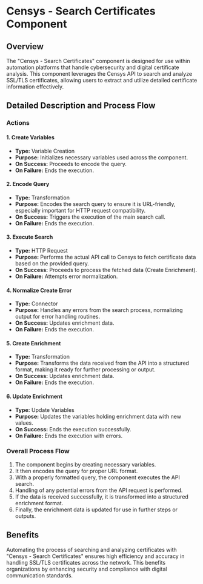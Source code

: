 # Censys - Search Certificates Component

## Overview
The "Censys - Search Certificates" component is designed for use within automation platforms that handle cybersecurity and digital certificate analysis. This component leverages the Censys API to search and analyze SSL/TLS certificates, allowing users to extract and utilize detailed certificate information effectively. 

## Detailed Description and Process Flow

### Actions

#### 1. Create Variables
- **Type:** Variable Creation
- **Purpose:** Initializes necessary variables used across the component.
- **On Success:** Proceeds to encode the query.
- **On Failure:** Ends the execution.

#### 2. Encode Query
- **Type:** Transformation
- **Purpose:** Encodes the search query to ensure it is URL-friendly, especially important for HTTP request compatibility.
- **On Success:** Triggers the execution of the main search call.
- **On Failure:** Ends the execution.

#### 3. Execute Search
- **Type:** HTTP Request
- **Purpose:** Performs the actual API call to Censys to fetch certificate data based on the provided query.
- **On Success:** Proceeds to process the fetched data (Create Enrichment).
- **On Failure:** Attempts error normalization.

#### 4. Normalize Create Error
- **Type:** Connector
- **Purpose:** Handles any errors from the search process, normalizing output for error handling routines.
- **On Success:** Updates enrichment data.
- **On Failure:** Ends the execution.

#### 5. Create Enrichment
- **Type:** Transformation
- **Purpose:** Transforms the data received from the API into a structured format, making it ready for further processing or output.
- **On Success:** Updates enrichment data.
- **On Failure:** Ends the execution.

#### 6. Update Enrichment
- **Type:** Update Variables
- **Purpose:** Updates the variables holding enrichment data with new values.
- **On Success:** Ends the execution successfully.
- **On Failure:** Ends the execution with errors.

### Overall Process Flow
1. The component begins by creating necessary variables.
2. It then encodes the query for proper URL format.
3. With a properly formatted query, the component executes the API search.
4. Handling of any potential errors from the API request is performed.
5. If the data is received successfully, it is transformed into a structured enrichment format.
6. Finally, the enrichment data is updated for use in further steps or outputs.

## Benefits
Automating the process of searching and analyzing certificates with "Censys - Search Certificates" ensures high efficiency and accuracy in handling SSL/TLS certificates across the network. This benefits organizations by enhancing security and compliance with digital communication standards.

